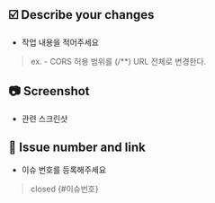 ## ☑️ Describe your changes
- 작업 내용을 적어주세요 
> ex. - CORS 허용 범위를 (/**) URL 전체로 변경한다.

## 📷 Screenshot
- 관련 스크린샷

## 🔗 Issue number and link
- 이슈 번호를 등록해주세요
> closed {#이슈번호}